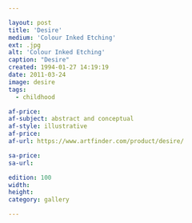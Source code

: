 ```yaml
---

layout: post
title: 'Desire'
medium: 'Colour Inked Etching'
ext: .jpg
alt: 'Colour Inked Etching'
caption: "Desire"
created: 1994-01-27 14:19:19
date: 2011-03-24
image: desire
tags:
  - childhood

af-price:
af-subject: abstract and conceptual
af-style: illustrative
af-price:
af-url: https://www.artfinder.com/product/desire/

sa-price:
sa-url:

edition: 100
width:
height:
category: gallery

---
```

